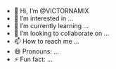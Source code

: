 - 👋 Hi, I’m @VICTORNAMIX
- 👀 I’m interested in ...
- 🌱 I’m currently learning ...
- 💞️ I’m looking to collaborate on ...
- 📫 How to reach me ...
- 😄 Pronouns: ...
- ⚡ Fun fact: ...

<!---
VICTORNAMIX/VICTORNAMIX is a ✨ special ✨ repository because its `README.md` (this file) appears on your GitHub profile.
You can click the Preview link to take a look at your changes.
--->
